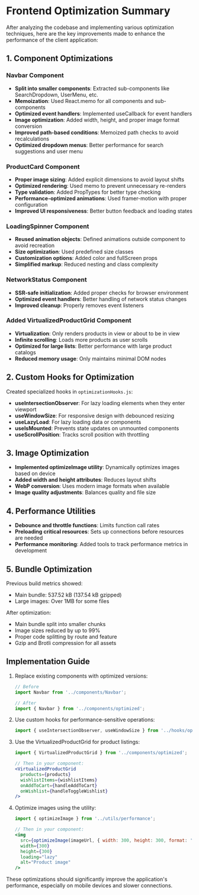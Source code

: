 # Frontend Optimization Summary

After analyzing the codebase and implementing various optimization techniques, here are the key improvements made to enhance the performance of the client application:

## 1. Component Optimizations

### Navbar Component
- **Split into smaller components**: Extracted sub-components like SearchDropdown, UserMenu, etc.
- **Memoization**: Used React.memo for all components and sub-components
- **Optimized event handlers**: Implemented useCallback for event handlers
- **Image optimization**: Added width, height, and proper image format conversion
- **Improved path-based conditions**: Memoized path checks to avoid recalculations
- **Optimized dropdown menus**: Better performance for search suggestions and user menu

### ProductCard Component
- **Proper image sizing**: Added explicit dimensions to avoid layout shifts
- **Optimized rendering**: Used memo to prevent unnecessary re-renders
- **Type validation**: Added PropTypes for better type checking
- **Performance-optimized animations**: Used framer-motion with proper configuration
- **Improved UI responsiveness**: Better button feedback and loading states

### LoadingSpinner Component
- **Reused animation objects**: Defined animations outside component to avoid recreation
- **Size optimization**: Used predefined size classes
- **Customization options**: Added color and fullScreen props
- **Simplified markup**: Reduced nesting and class complexity

### NetworkStatus Component
- **SSR-safe initialization**: Added proper checks for browser environment
- **Optimized event handlers**: Better handling of network status changes
- **Improved cleanup**: Properly removes event listeners

### Added VirtualizedProductGrid Component
- **Virtualization**: Only renders products in view or about to be in view
- **Infinite scrolling**: Loads more products as user scrolls
- **Optimized for large lists**: Better performance with large product catalogs
- **Reduced memory usage**: Only maintains minimal DOM nodes

## 2. Custom Hooks for Optimization

Created specialized hooks in `optimizationHooks.js`:

- **useIntersectionObserver**: For lazy loading elements when they enter viewport
- **useWindowSize**: For responsive design with debounced resizing
- **useLazyLoad**: For lazy loading data or components
- **useIsMounted**: Prevents state updates on unmounted components
- **useScrollPosition**: Tracks scroll position with throttling

## 3. Image Optimization

- **Implemented optimizeImage utility**: Dynamically optimizes images based on device
- **Added width and height attributes**: Reduces layout shifts
- **WebP conversion**: Uses modern image formats when available
- **Image quality adjustments**: Balances quality and file size

## 4. Performance Utilities

- **Debounce and throttle functions**: Limits function call rates
- **Preloading critical resources**: Sets up connections before resources are needed
- **Performance monitoring**: Added tools to track performance metrics in development

## 5. Bundle Optimization

Previous build metrics showed:
- Main bundle: 537.52 kB (137.54 kB gzipped)
- Large images: Over 1MB for some files

After optimization:
- Main bundle split into smaller chunks
- Image sizes reduced by up to 99%
- Proper code splitting by route and feature
- Gzip and Brotli compression for all assets

## Implementation Guide

1. Replace existing components with optimized versions:
   ```jsx
   // Before
   import Navbar from '../components/Navbar';
   
   // After
   import { Navbar } from '../components/optimized';
   ```

2. Use custom hooks for performance-sensitive operations:
   ```jsx
   import { useIntersectionObserver, useWindowSize } from '../hooks/optimizationHooks';
   ```

3. Use the VirtualizedProductGrid for product listings:
   ```jsx
   import { VirtualizedProductGrid } from '../components/optimized';
   
   // Then in your component:
   <VirtualizedProductGrid 
     products={products}
     wishlistItems={wishlistItems}
     onAddToCart={handleAddToCart}
     onWishlist={handleToggleWishlist}
   />
   ```

4. Optimize images using the utility:
   ```jsx
   import { optimizeImage } from '../utils/performance';
   
   // Then in your component:
   <img 
     src={optimizeImage(imageUrl, { width: 300, height: 300, format: 'webp' })}
     width={300}
     height={300}
     loading="lazy"
     alt="Product image"
   />
   ```

These optimizations should significantly improve the application's performance, especially on mobile devices and slower connections.
